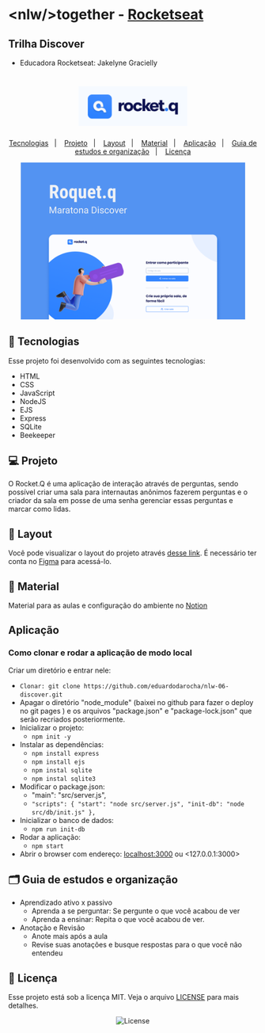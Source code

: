 # \<nlw/\>together - [Rocketseat](https://rocketseat.com.br/)

## Trilha Discover

- Educadora Rocketseat: Jakelyne Gracielly

<h1 align="center">
  <img alt="Rocket.Q" title="Rocket.Q" src=".github/rocketq.png" width="220px" />
</h1>
<p align="center">
  <a href="#-tecnologias">Tecnologias</a>&nbsp;&nbsp;&nbsp;|&nbsp;&nbsp;&nbsp;
  <a href="#-projeto">Projeto</a>&nbsp;&nbsp;&nbsp;|&nbsp;&nbsp;&nbsp;
  <a href="#-layout">Layout</a>&nbsp;&nbsp;&nbsp;|&nbsp;&nbsp;&nbsp;
  <a href="#-material">Material</a>&nbsp;&nbsp;&nbsp;|&nbsp;&nbsp;&nbsp;
  <a href="#-aplicação">Aplicação</a>&nbsp;&nbsp;&nbsp;|&nbsp;&nbsp;&nbsp;
  <a href="#%EF%B8%8F-guia-de-estudos-e-organiza%C3%A7%C3%A3o">Guia de estudos e organização</a>&nbsp;&nbsp;&nbsp;|&nbsp;&nbsp;&nbsp;
  <a href="#-licença">Licença</a>
</p>

<p align="center">
  <img alt="Rocket.Q" src=".github/Rocket_Q.png" width="90%">
</p>

## 🚀 Tecnologias

Esse projeto foi desenvolvido com as seguintes tecnologias:

- HTML
- CSS
- JavaScript
- NodeJS
- EJS
- Express
- SQLite
- Beekeeper

## 💻 Projeto

O Rocket.Q é uma aplicação de interação através de perguntas, sendo possível criar uma sala para internautas anônimos fazerem perguntas e o criador da sala em posse de uma senha gerenciar essas perguntas e marcar como lidas.

## 🔖 Layout

Você pode visualizar o layout do projeto através [desse link](https://www.figma.com/file/vw2MQCdI7lVKzLP9y2F7ji/Roquet.q). É necessário ter conta no [Figma](https://figma.com) para acessá-lo.

## 📓 Material

Material para as aulas e configuração do ambiente no [Notion](https://www.notion.so/NLW6-Trilha-Discovery-3b4aa6b99e5741b6be1279b31100237c)

## Aplicação
### Como clonar e rodar a aplicação de modo local

Criar um diretório e entrar nele:
- `Clonar: git clone https://github.com/eduardodarocha/nlw-06-discover.git`
- Apagar o diretório "node_module" (baixei no github para fazer o deploy no git pages  ) e os arquivos "package.json" e "package-lock.json" que serão recriados posteriormente.
- Inicializar o projeto:
  - `npm init -y`
- Instalar as dependências:
  - `npm install express`
  - `npm install ejs`
  - `npm instal sqlite`
  - `npm instal sqlite3`
- Modificar o package.json: 
  - "main": "src/server.js",
  - `"scripts": {
    "start": "node src/server.js",
    "init-db": "node src/db/init.js"
  },`
- Inicializar o banco de dados:
    - `npm run init-db`
- Rodar a aplicação:
  - `npm start`
- Abrir o browser com endereço:
  <localhost:3000> ou <127.0.0.1:3000>


## 🗂️ Guia de estudos e organização

- Aprendizado ativo x passivo
  - Aprenda a se perguntar: Se pergunte o que você acabou de ver
  - Aprenda a ensinar: Repita o que você acabou de ver.
- Anotação e Revisão
  - Anote mais após a aula
  - Revise suas anotações e busque respostas para o que você não entendeu

## 📝 Licença

Esse projeto está sob a licença MIT. Veja o arquivo [LICENSE](LICENSE) para mais detalhes.

<p align="center">

  <img alt="License" src="https://img.shields.io/static/v1?label=license&message=MIT&color=49AA26&labelColor=000000">
</p>
